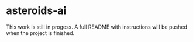 # asteroids-ai

This work is still in progess. A full README with instructions will be pushed when the project is finished.
